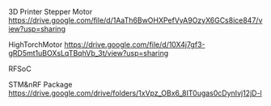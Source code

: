 
3D Printer Stepper Motor
https://drive.google.com/file/d/1AaTh6BwOHXPefVyA9OzyX6GCs8ice847/view?usp=sharing

HighTorchMotor
https://drive.google.com/file/d/10X4j7gf3-gRD5mt1uBOXsLqTBqhVb_3t/view?usp=sharing

RFSoC


STM&nRF Package
https://drive.google.com/drive/folders/1xVpz_OBx6_8IT0ugas0cDynIvj12jD-l
